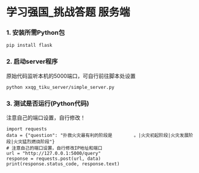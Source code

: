# 学习强国_挑战答题 服务端


### 1. 安装所需Python包
```
pip install flask
```

### 2. 启动server程序
原始代码监听本机的5000端口，可自行前往脚本处设置
```
python xxqg_tiku_server/simple_server.py
```

### 3. 测试是否运行(Python代码)   

注意自己的端口设置，自行修改！
```
import requests
data = {"question": "扑救火灾最有利的阶段是        。|火灾初起阶段|火灾发展阶段|火灾猛烈燃烧阶段"}
# 注意自己的端口设置，自行修改IP地址和端口
url = "http://127.0.0.1:5000/query" 
response = requests.post(url, data)
print(response.status_code, response.text)
```